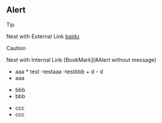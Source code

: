 ## Alert

>[!TIP] 
> Nest with External Link  [baidu](http://www.baidu.com/)

> [!CAUTION] 
> Nest with Internal Link [BookMark](#Alert without message)  

* aaa
      * test
          -testaaa
          -testbbb
      + d
      - d
* aaa

+ bbb
+ bbb

- ccc
- ccc
  
